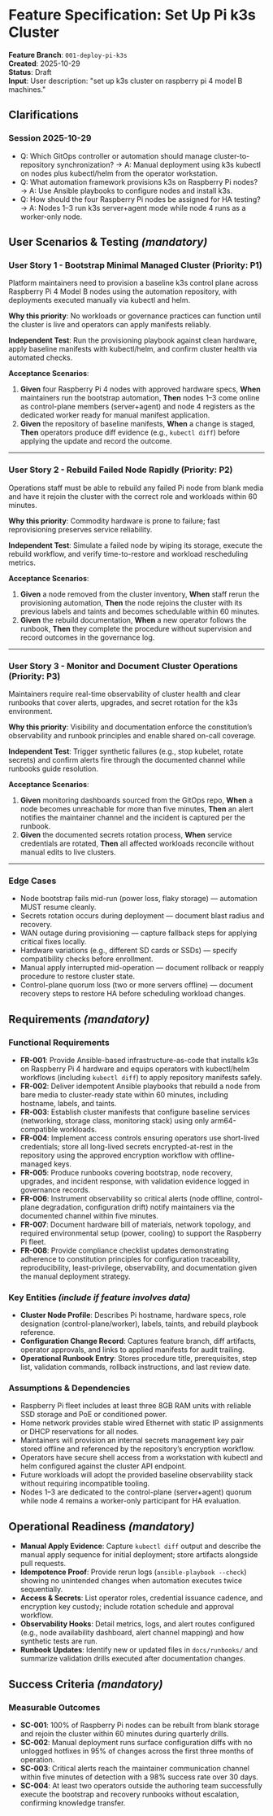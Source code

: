 # Feature Specification: Set Up Pi k3s Cluster

**Feature Branch**: `001-deploy-pi-k3s`  
**Created**: 2025-10-29  
**Status**: Draft  
**Input**: User description: "set up k3s cluster on raspberry pi 4 model B machines."

## Clarifications

### Session 2025-10-29

- Q: Which GitOps controller or automation should manage cluster-to-repository synchronization? → A: Manual deployment using k3s kubectl on nodes plus kubectl/helm from the operator workstation.
- Q: What automation framework provisions k3s on Raspberry Pi nodes? → A: Use Ansible playbooks to configure nodes and install k3s.
- Q: How should the four Raspberry Pi nodes be assigned for HA testing? → A: Nodes 1–3 run k3s server+agent mode while node 4 runs as a worker-only node.

## User Scenarios & Testing *(mandatory)*

### User Story 1 - Bootstrap Minimal Managed Cluster (Priority: P1)

Platform maintainers need to provision a baseline k3s control plane across Raspberry Pi 4 Model B nodes using the automation repository, with deployments executed manually via kubectl and helm.

**Why this priority**: No workloads or governance practices can function until the cluster is live and operators can apply manifests reliably.

**Independent Test**: Run the provisioning playbook against clean hardware, apply baseline manifests with kubectl/helm, and confirm cluster health via automated checks.

**Acceptance Scenarios**:

1. **Given** four Raspberry Pi 4 nodes with approved hardware specs, **When** maintainers run the bootstrap automation, **Then** nodes 1–3 come online as control-plane members (server+agent) and node 4 registers as the dedicated worker ready for manual manifest application.
2. **Given** the repository of baseline manifests, **When** a change is staged, **Then** operators produce diff evidence (e.g., `kubectl diff`) before applying the update and record the outcome.

---

### User Story 2 - Rebuild Failed Node Rapidly (Priority: P2)

Operations staff must be able to rebuild any failed Pi node from blank media and have it rejoin the cluster with the correct role and workloads within 60 minutes.

**Why this priority**: Commodity hardware is prone to failure; fast reprovisioning preserves service reliability.

**Independent Test**: Simulate a failed node by wiping its storage, execute the rebuild workflow, and verify time-to-restore and workload rescheduling metrics.

**Acceptance Scenarios**:

1. **Given** a node removed from the cluster inventory, **When** staff rerun the provisioning automation, **Then** the node rejoins the cluster with its previous labels and taints and becomes schedulable within 60 minutes.
2. **Given** the rebuild documentation, **When** a new operator follows the runbook, **Then** they complete the procedure without supervision and record outcomes in the governance log.

---

### User Story 3 - Monitor and Document Cluster Operations (Priority: P3)

Maintainers require real-time observability of cluster health and clear runbooks that cover alerts, upgrades, and secret rotation for the k3s environment.

**Why this priority**: Visibility and documentation enforce the constitution’s observability and runbook principles and enable shared on-call coverage.

**Independent Test**: Trigger synthetic failures (e.g., stop kubelet, rotate secrets) and confirm alerts fire through the documented channel while runbooks guide resolution.

**Acceptance Scenarios**:

1. **Given** monitoring dashboards sourced from the GitOps repo, **When** a node becomes unreachable for more than five minutes, **Then** an alert notifies the maintainer channel and the incident is captured per the runbook.
2. **Given** the documented secrets rotation process, **When** service credentials are rotated, **Then** all affected workloads reconcile without manual edits to live clusters.

---

### Edge Cases

- Node bootstrap fails mid-run (power loss, flaky storage) — automation MUST resume cleanly.
- Secrets rotation occurs during deployment — document blast radius and recovery.
- WAN outage during provisioning — capture fallback steps for applying critical fixes locally.
- Hardware variations (e.g., different SD cards or SSDs) — specify compatibility checks before enrollment.
- Manual apply interrupted mid-operation — document rollback or reapply procedure to restore cluster state.
- Control-plane quorum loss (two or more servers offline) — document recovery steps to restore HA before scheduling workload changes.

## Requirements *(mandatory)*

### Functional Requirements

- **FR-001**: Provide Ansible-based infrastructure-as-code that installs k3s on Raspberry Pi 4 hardware and equips operators with kubectl/helm workflows (including `kubectl diff`) to apply repository manifests safely.
- **FR-002**: Deliver idempotent Ansible playbooks that rebuild a node from bare media to cluster-ready state within 60 minutes, including hostname, labels, and taints.
- **FR-003**: Establish cluster manifests that configure baseline services (networking, storage class, monitoring stack) using only arm64-compatible workloads.
- **FR-004**: Implement access controls ensuring operators use short-lived credentials; store all long-lived secrets encrypted-at-rest in the repository using the approved encryption workflow with offline-managed keys.
- **FR-005**: Produce runbooks covering bootstrap, node recovery, upgrades, and incident response, with validation evidence logged in governance records.
- **FR-006**: Instrument observability so critical alerts (node offline, control-plane degradation, configuration drift) notify maintainers via the documented channel within five minutes.
- **FR-007**: Document hardware bill of materials, network topology, and required environmental setup (power, cooling) to support the Raspberry Pi fleet.
- **FR-008**: Provide compliance checklist updates demonstrating adherence to constitution principles for configuration traceability, reproducibility, least-privilege, observability, and documentation given the manual deployment strategy.

### Key Entities *(include if feature involves data)*

- **Cluster Node Profile**: Describes Pi hostname, hardware specs, role designation (control-plane/worker), labels, taints, and rebuild playbook reference.
- **Configuration Change Record**: Captures feature branch, diff artifacts, operator approvals, and links to applied manifests for audit trailing.
- **Operational Runbook Entry**: Stores procedure title, prerequisites, step list, validation commands, rollback instructions, and last review date.

### Assumptions & Dependencies

- Raspberry Pi fleet includes at least three 8GB RAM units with reliable SSD storage and PoE or conditioned power.
- Home network provides stable wired Ethernet with static IP assignments or DHCP reservations for all nodes.
- Maintainers will provision an internal secrets management key pair stored offline and referenced by the repository’s encryption workflow.
- Operators have secure shell access from a workstation with kubectl and helm configured against the cluster API endpoint.
- Future workloads will adopt the provided baseline observability stack without requiring incompatible tooling.
- Nodes 1–3 are dedicated to the control-plane (server+agent) quorum while node 4 remains a worker-only participant for HA evaluation.

## Operational Readiness *(mandatory)*

- **Manual Apply Evidence**: Capture `kubectl diff` output and describe the manual apply sequence for initial deployment; store artifacts alongside pull requests.
- **Idempotence Proof**: Provide rerun logs (`ansible-playbook --check`) showing no unintended changes when automation executes twice sequentially.
- **Access & Secrets**: List operator roles, credential issuance cadence, and encryption key custody; include rotation schedule and approval workflow.
- **Observability Hooks**: Detail metrics, logs, and alert routes configured (e.g., node availability dashboard, alert channel mapping) and how synthetic tests are run.
- **Runbook Updates**: Identify new or updated files in `docs/runbooks/` and summarize validation drills executed after documentation changes.

## Success Criteria *(mandatory)*

### Measurable Outcomes

- **SC-001**: 100% of Raspberry Pi nodes can be rebuilt from blank storage and rejoin the cluster within 60 minutes during quarterly drills.
- **SC-002**: Manual deployment runs surface configuration diffs with no unlogged hotfixes in 95% of changes across the first three months of operation.
- **SC-003**: Critical alerts reach the maintainer communication channel within five minutes of detection with a 98% success rate over 30 days.
- **SC-004**: At least two operators outside the authoring team successfully execute the bootstrap and recovery runbooks without escalation, confirming knowledge transfer.
